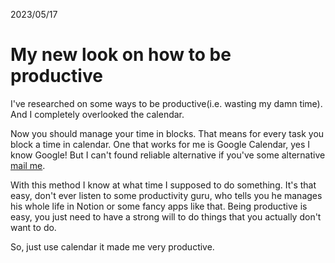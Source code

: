 2023/05/17
# My new look on how to be productive
I've researched on some ways to be productive(i.e. wasting my damn time). And I completely overlooked the calendar.

Now you should manage your time in blocks. That means for every task you block a time in calendar. One that works for me is Google Calendar, yes I know Google! But I can't found reliable alternative if you've some alternative [mail me](mailto:youshitsune@envs.net).

With this method I know at what time I supposed to do something. It's that easy, don't ever listen to some productivity guru, who tells you he manages his whole life in Notion or some fancy apps like that. Being productive is easy, you just need to have a strong will to do things that you actually don't want to do.

So, just use calendar it made me very productive.
